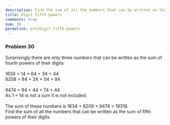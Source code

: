 ```yaml
---
description: Find the sum of all the numbers that can be written as the sum of fifth powers of their digits.
title: Digit fifth powers
comments: true
num: 30
permalink: pro/Digit-fifth-powers
---
```

<div class='problem'>
<h3>Problem 30</h3>
<p>Surprisingly there are only three numbers that can be written as the sum of fourth powers of their digits:
<br>
<br>
1634 = 14 + 64 + 34 + 44  
<br>
8208 = 84 + 24 + 04 + 84 <br>
<br>
9474 = 94 + 44 + 74 + 44 
<br>
As 1 = 14 is not a sum it is not included.
<br>
<br>
The sum of these numbers is 1634 + 8208 + 9474 = 19316.
<br>
Find the sum of all the numbers that can be written as the sum of fifth powers of their digits.
</p></div>
